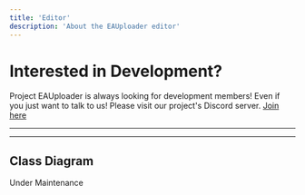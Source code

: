 ```yaml
---
title: 'Editor'
description: 'About the EAUploader editor'
---
```

# Interested in Development?
Project EAUploader is always looking for development members!
Even if you just want to talk to us!
Please visit our project's Discord server.
[Join here](https://discord.gg/yYFru7brra)
* * *
* * *
## Class Diagram
Under Maintenance

